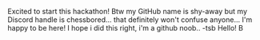 Excited to start this hackathon! Btw my GitHub name is shy-away but my Discord handle is chessbored... that definitely won't confuse anyone...
I'm happy to be here! I hope i did this right, i'm a github noob.. -tsb
Hello! B